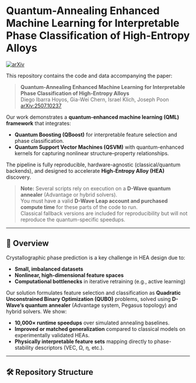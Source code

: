 # Quantum-Annealing Enhanced Machine Learning for Interpretable Phase Classification of High-Entropy Alloys

[![arXiv](https://img.shields.io/badge/arXiv-2507.10237v1-b31b1b.svg)](https://arxiv.org/abs/2507.10237)

This repository contains the code and data accompanying the paper:

> **Quantum-Annealing Enhanced Machine Learning for Interpretable Phase Classification of High-Entropy Alloys**  
> Diego Ibarra Hoyos, Gia-Wei Chern, Israel Klich, Joseph Poon  
> [arXiv:2507.10237](https://arxiv.org/abs/2507.10237)

Our work demonstrates a **quantum-enhanced machine learning (QML) framework** that integrates:

- **Quantum Boosting (QBoost)** for interpretable feature selection and phase classification.
- **Quantum Support Vector Machines (QSVM)** with quantum-enhanced kernels for capturing nonlinear structure–property relationships.

The pipeline is fully reproducible, hardware-agnostic (classical/quantum backends), and designed to accelerate **High-Entropy Alloy (HEA)** discovery.

> **Note:** Several scripts rely on execution on a **D-Wave quantum annealer** (Advantage or hybrid solvers).  
> You must have a valid **D-Wave Leap account and purchased compute time** for these parts of the code to run.  
> Classical fallback versions are included for reproducibility but will not reproduce the quantum-specific speedups.

---

## 📖 Overview

Crystallographic phase prediction is a key challenge in HEA design due to:
- **Small, imbalanced datasets**  
- **Nonlinear, high-dimensional feature spaces**
- **Computational bottlenecks** in iterative retraining (e.g., active learning)

Our solution formulates feature selection and classification as **Quadratic Unconstrained Binary Optimization (QUBO)** problems, solved using **D-Wave’s quantum annealer** (Advantage system, Pegasus topology) and hybrid solvers. We show:

- **10,000× runtime speedups** over simulated annealing baselines.
- **Improved or matched generalization** compared to classical models on experimentally validated HEAs.
- **Physically interpretable feature sets** mapping directly to phase-stability descriptors (VEC, Ω, η, etc.).

---

## 🛠️ Repository Structure

